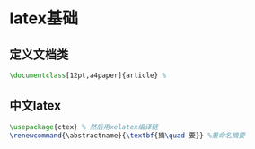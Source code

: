 # latex基础

## 定义文档类

```latex
\documentclass[12pt,a4paper]{article} % 

```

## 中文latex

```latex
\usepackage{ctex} % 然后用xelatex编译链
\renewcommand{\abstractname}{\textbf{摘\quad 要}} %重命名摘要

```